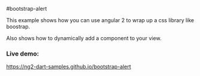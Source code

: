 #bootstrap-alert

This example shows how you can use angular 2 to wrap up a css library like boostrap.

Also shows how to dynamically add a component to your view.

### Live demo:

https://ng2-dart-samples.github.io/bootstrap-alert